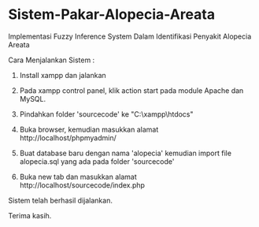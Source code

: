 # Sistem-Pakar-Alopecia-Areata
Implementasi Fuzzy Inference System Dalam Identifikasi Penyakit Alopecia Areata

Cara Menjalankan Sistem :

1. Install xampp dan jalankan

2. Pada xampp control panel, klik action start pada module Apache dan MySQL.

3. Pindahkan folder 'sourcecode' ke "C:\xampp\htdocs\"

4. Buka browser, kemudian masukkan alamat http://localhost/phpmyadmin/

5. Buat database baru dengan nama 'alopecia' kemudian import file alopecia.sql yang ada pada folder 'sourcecode'

6. Buka new tab dan masukkan alamat http://localhost/sourcecode/index.php


Sistem telah berhasil dijalankan.

Terima kasih.
